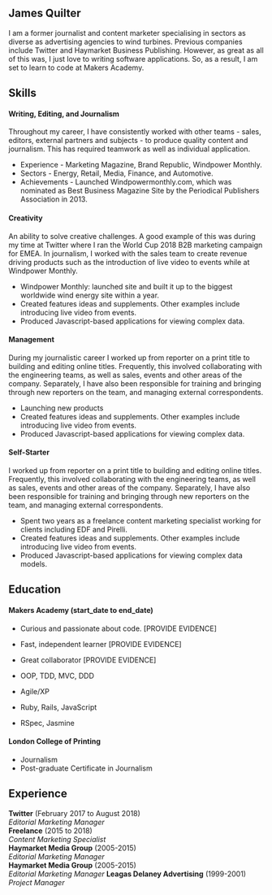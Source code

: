 ## James Quilter

I am a former journalist and content marketer specialising in sectors as diverse as advertising agencies to wind turbines. Previous companies include Twitter and Haymarket Business Publishing. However, as great as all of this was, I just love to writing software applications. So, as a result, I am set to learn to code at Makers Academy. 

## Skills

#### Writing, Editing, and Journalism

Throughout my career, I have consistently worked with other teams - sales, editors, external partners and subjects - to produce quality content and journalism. This has required teamwork as well as individual application. 

- Experience - Marketing Magazine, Brand Republic, Windpower Monthly.
- Sectors - Energy, Retail, Media, Finance, and Automotive.
- Achievements - Launched Windpowermonthly.com, which was nominated as Best Business Magazine Site by the Periodical Publishers Association in 2013. 

#### Creativity

An ability to solve creative challenges. A good example of this was during my time at Twitter where I ran the World Cup 2018 B2B marketing campaign for EMEA. In journalism, I worked with the sales team to create revenue driving products such as the introduction of live video to events while at Windpower Monthly. 

- Windpower Monthly: launched site and built it up to the biggest worldwide wind energy site within a year.
- Created features ideas and supplements. Other examples include introducing live video from events. 
- Produced Javascript-based applications for viewing complex data. 

#### Management

During my journalistic career I worked up from reporter on a print title to building and editing online titles. Frequently, this involved collaborating with the engineering teams, as well as sales, events and other areas of the company. Separately, I have also been responsible for training and bringing through new reporters on the team, and managing external correspondents. 

- Launching new products
- Created features ideas and supplements. Other examples include introducing live video from events. 
- Produced Javascript-based applications for viewing complex data. 

#### Self-Starter

I worked up from reporter on a print title to building and editing online titles. Frequently, this involved collaborating with the engineering teams, as well as sales, events and other areas of the company. Separately, I have also been responsible for training and bringing through new reporters on the team, and managing external correspondents. 

- Spent two years as a freelance content marketing specialist working for clients including EDF and Pirelli. 
- Created features ideas and supplements. Other examples include introducing live video from events. 
- Produced Javascript-based applications for viewing complex data models. 

## Education

#### Makers Academy (start_date to end_date)

- Curious and passionate about code. [PROVIDE EVIDENCE]
- Fast, independent learner [PROVIDE EVIDENCE]
- Great collaborator [PROVIDE EVIDENCE]

- OOP, TDD, MVC, DDD
- Agile/XP
- Ruby, Rails, JavaScript
- RSpec, Jasmine

#### London College of Printing

- Journalism
- Post-graduate Certificate in Journalism

## Experience

**Twitter** (February 2017 to August 2018)    
*Editorial Marketing Manager*  
**Freelance** (2015 to 2018)   
*Content Marketing Specialist*  
**Haymarket Media Group** (2005-2015)    
*Editorial Marketing Manager*  
**Haymarket Media Group** (2005-2015)    
*Editorial Marketing Manager*
**Leagas Delaney Advertising** (1999-2001)   
*Project Manager*  
